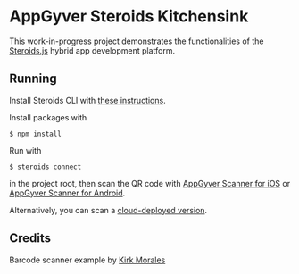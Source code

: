 AppGyver Steroids Kitchensink
===========

This work-in-progress project demonstrates the functionalities of the [Steroids.js](http://www.appgyver.com/steroids) hybrid app development platform.

## Running

Install Steroids CLI with [these instructions](http://guides.appgyver.com/steroids/guides/steroids_npm/installing/).

Install packages with

    $ npm install

Run with

    $ steroids connect

in the project root, then scan the QR code with [AppGyver Scanner for iOS](https://itunes.apple.com/us/app/appgyver-scanner/id575076515) or [AppGyver Scanner for Android](http://play.google.com/store/apps/details?id=com.appgyver.android).

Alternatively, you can scan a [cloud-deployed version](http://share.appgyver.com/?id=5133&hash=5898380bd88ba97c1ffeee86ae4a3c29e6d6ef08a9b300e1efac8b35d77582ad).

## Credits

Barcode scanner example by [Kirk Morales](https://github.com/knation)
